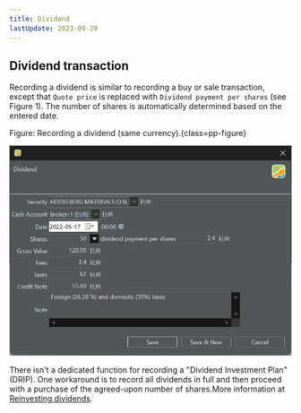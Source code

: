 ```yaml
---
title: Dividend
lastUpdate: 2023-09-29
---
```


## Dividend transaction
Recording a dividend is similar to recording a buy or sale transaction, except that `Quote price` is replaced with `Dividend payment per shares` (see Figure 1). The number of shares is automatically determined based on the entered date.


Figure: Recording a dividend (same currency).{class=pp-figure}

![](../../images/mnu-transaction-dividend-heidelberg-2022.png)


There isn't a dedicated function for recording a "Dividend Investment Plan" (DRIP). One workaround is to record all dividends in full and then proceed with a purchase of the agreed-upon number of shares.More information at [Reinvesting dividends](../../procedures/reinvesting-dividends.md).
